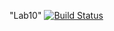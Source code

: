 "Lab10" 
[![Build Status](https://travis-ci.com/testowanieaplikacjijavaug/laboratorium-10-marynx.svg?branch=master)](https://travis-ci.com/testowanieaplikacjijavaug/laboratorium-10-marynx)
